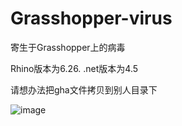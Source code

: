 # Grasshopper-virus

寄生于Grasshopper上的病毒


Rhino版本为6.26.
.net版本为4.5


请想办法把gha文件拷贝到别人目录下

![image](https://github.com/architect-ghpython/Grasshopper-virus/blob/master/ae321788632de871a22d5944e5b83e5.png)



